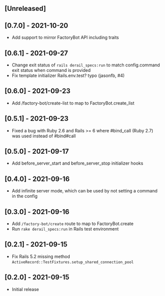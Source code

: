 ## [Unreleased]

## [0.7.0] - 2021-10-20

- Add support to mirror FactoryBot API including traits

## [0.6.1] - 2021-09-27

- Change exit status of `rails derail_specs:run` to match config.command exit status when command is provided
- Fix template initializer Rails.env.test? typo (jasonfb, #4)

## [0.6.0] - 2021-09-23

- Add /factory-bot/create-list to map to FactoryBot.create_list

## [0.5.1] - 2021-09-23

- Fixed a bug with Ruby 2.6 and Rails >= 6 where #bind_call (Ruby 2.7) was used instead of #bind#call

## [0.5.0] - 2021-09-17

- Add before_server_start and before_server_stop initializer hooks

## [0.4.0] - 2021-09-16

- Add infinite server mode, which can be used by not setting a command in the config

## [0.3.0] - 2021-09-16

- Add `/factory-bot/create` route to map to FactoryBot.create
- Run `rake derail_specs:run` in Rails test environment

## [0.2.1] - 2021-09-15

- Fix Rails 5.2 missing method `ActiveRecord::TestFixtures.setup_shared_connection_pool`

## [0.2.0] - 2021-09-15

- Initial release
